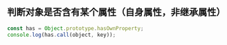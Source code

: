 ## 判断对象是否含有某个属性（自身属性，非继承属性）

``` javascript
const has = Object.prototype.hasOwnProperty;
console.log(has.call(object, key));
```

